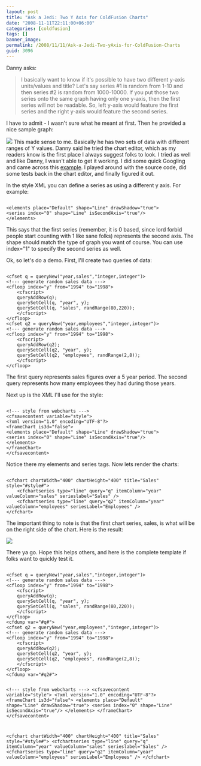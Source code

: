 ```yaml
---
layout: post
title: "Ask a Jedi: Two Y Axis for ColdFusion Charts"
date: "2008-11-11T22:11:00+06:00"
categories: [coldfusion]
tags: []
banner_image: 
permalink: /2008/11/11/Ask-a-Jedi-Two-yAxis-for-ColdFusion-Charts
guid: 3096
---
```


Danny asks:

<blockquote>
<p>
I basically want to know if it's possible to have two different y-axis units/values and title? Let's say series #1 is random from 1-10 and then series #2 is random from 1000-10000. If you put those two series onto the same graph having only one y-axis, then the first series will not be readable. So, left y-axis would feature the first series and the right y-axis would feature the second series.
</p>
</blockquote>

I have to admit - I wasn't sure what he meant at first. Then he provided a nice sample graph:

<img src="https://static.raymondcamden.com/images/cfjedi/graph.gif">
<!--more-->
This made sense to me. Basically he has two sets of data with different ranges of Y values. Danny said he tried the chart editor, which as my readers know is the first place I always suggest folks to look. I tried as well and like Danny, I wasn't able to get it working. I did some quick Googling and came across this <a href="http://www.gpoint.com/website/WebCharts50/examples-server/auto.jsp?src=no">example</a>. I played around with the source code, did some tests back in the chart editor, and finally figured it out.

In the style XML you can define a series as using a different y axis. For example:

<code>
&lt;elements place="Default" shape="Line" drawShadow="true"&gt;
&lt;series index="0" shape="Line" isSecondAxis="true"/&gt;
&lt;/elements&gt;
</code>

This says that the first series (remember, it is 0 based, since lord forbid people start counting with 1 like sane folks) represents the second axis. The shape should match the type of graph you want of course. You can use index="1" to specify the second series as well.

Ok, so let's do a demo. First, I'll create two queries of data:

<code>
&lt;cfset q = queryNew("year,sales","integer,integer")&gt;
&lt;!--- generate random sales data ---&gt;
&lt;cfloop index="y" from="1994" to="1998"&gt;
	&lt;cfscript&gt;
	queryAddRow(q);
	querySetCell(q, "year", y);
	querySetCell(q, "sales", randRange(80,220));
	&lt;/cfscript&gt;
&lt;/cfloop&gt;
&lt;cfset q2 = queryNew("year,employees","integer,integer")&gt;
&lt;!--- generate random sales data ---&gt;
&lt;cfloop index="y" from="1994" to="1998"&gt;
	&lt;cfscript&gt;
	queryAddRow(q2);
	querySetCell(q2, "year", y);
	querySetCell(q2, "employees", randRange(2,8));
	&lt;/cfscript&gt;
&lt;/cfloop&gt;
</code>

The first query represents sales figures over a 5 year period. The second query represents how many employees they had during those years. 

Next up is the XML I'll use for the style:

<code>
&lt;!--- style from webcharts ---&gt;
&lt;cfsavecontent variable="style"&gt;
&lt;?xml version="1.0" encoding="UTF-8"?&gt;
&lt;frameChart is3d="false"&gt;
&lt;elements place="Default" shape="Line" drawShadow="true"&gt;
&lt;series index="0" shape="Line" isSecondAxis="true"/&gt;
&lt;/elements&gt;
&lt;/frameChart&gt;
&lt;/cfsavecontent&gt;
</code>

Notice there my elements and series tags. Now lets render the charts:

<code>
&lt;cfchart chartWidth="400" chartHeight="400" title="Sales" style="#style#"&gt;
	&lt;cfchartseries type="line" query="q" itemColumn="year" valueColumn="sales" serieslabel="Sales" /&gt;
	&lt;cfchartseries type="line" query="q2" itemColumn="year" valueColumn="employees" seriesLabel="Employees" /&gt;
&lt;/cfchart&gt;
</code>

The important thing to note is that the first chart series, sales, is what will be on the right side of the chart. Here is the result:

<img src="https://static.raymondcamden.com/images/cfjedi/Picture 311.png">

There ya go. Hope this helps others, and here is the complete template if folks want to quickly test it.

<code>
&lt;cfset q = queryNew("year,sales","integer,integer")&gt;
&lt;!--- generate random sales data ---&gt;
&lt;cfloop index="y" from="1994" to="1998"&gt;
	&lt;cfscript&gt;
	queryAddRow(q);
	querySetCell(q, "year", y);
	querySetCell(q, "sales", randRange(80,220));
	&lt;/cfscript&gt;
&lt;/cfloop&gt;
&lt;cfdump var="#q#"&gt;
&lt;cfset q2 = queryNew("year,employees","integer,integer")&gt;
&lt;!--- generate random sales data ---&gt;
&lt;cfloop index="y" from="1994" to="1998"&gt;
	&lt;cfscript&gt;
	queryAddRow(q2);
	querySetCell(q2, "year", y);
	querySetCell(q2, "employees", randRange(2,8));
	&lt;/cfscript&gt;
&lt;/cfloop&gt;
&lt;cfdump var="#q2#"&gt;

&lt;!--- style from webcharts ---&gt;
&lt;cfsavecontent variable="style"&gt;
&lt;?xml version="1.0" encoding="UTF-8"?&gt;
&lt;frameChart is3d="false"&gt;
&lt;elements place="Default" shape="Line" drawShadow="true"&gt;
&lt;series index="0" shape="Line" isSecondAxis="true"/&gt;
&lt;/elements&gt;
&lt;/frameChart&gt;
&lt;/cfsavecontent&gt;

&lt;cfchart chartWidth="400" chartHeight="400" title="Sales" style="#style#"&gt;
	&lt;cfchartseries type="line" query="q" itemColumn="year" valueColumn="sales" serieslabel="Sales" /&gt;
	&lt;cfchartseries type="line" query="q2" itemColumn="year" valueColumn="employees" seriesLabel="Employees" /&gt;
&lt;/cfchart&gt;
</code>